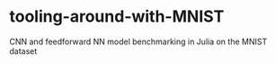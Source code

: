 # tooling-around-with-MNIST
CNN and feedforward NN model benchmarking in Julia on the MNIST dataset
